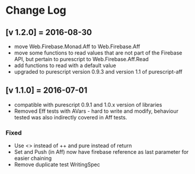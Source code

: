 # Change Log

## [v 1.2.0] = 2016-08-30

* move Web.Firebase.Monad.Aff to Web.Firebase.Aff
* move some functions to read values that are not part of the Firebase API, but pertain to purescript to Web.Firebase.Aff.Read
* add functions to read with a default value
* upgraded to purescript version 0.9.3 and version 1.1 of purescript-aff

## [v 1.1.0] = 2016-07-01

 * compatible with purescript 0.9.1 and 1.0.x version of libraries
 * Removed Eff tests with AVars - hard to write and modify, behaviour tested was also indirectly covered in Aff tests.

### Fixed

* Use <> instead of ++ and pure instead of return
* Set and Push (in Aff) now have firebase reference as last parameter for easier chaining
* Remove duplicate test WritingSpec

